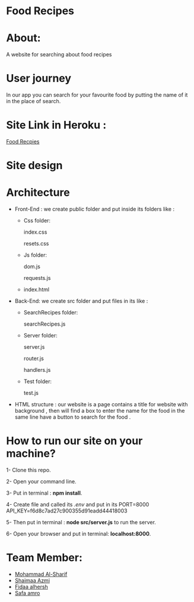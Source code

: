 # Food Recipes 

# About:
A website for searching about food recipes
# User journey 
In our app you can  search for your favourite food by putting the name of it in the place of search. 
# Site Link in Heroku :
[Food Recpies](https://foodrecipes-.herokuapp.com/) 
# Site design 

# Architecture 
- Front-End :
  we create  public folder and put inside its folders like :
   - Css folder:
   
       index.css

      resets.css
  - Js folder:
  
     dom.js

     requests.js
   
  - index.html 
  
- Back-End:
  we create src folder and put files in its like :
  - SearchRecipes folder:
  
    searchRecipes.js
  - Server folder:
  
    server.js

    router.js
   
    handlers.js
  - Test folder:
  
    test.js


- HTML structure :
our website is a  page contains a title for website with background , then will find a box to enter the name for the food  in the same line have a button to search for the food .

 # How to run our site on your machine?

1- Clone this repo.

2- Open your command line.

3- Put in terminal : **npm install**.

4- Create file and called its *.env* and put in its  PORT=8000
                                                   API_KEY=f6d8c7ad27c900355d91eadd44418003


5- Then put in terminal : **node src/server.js** to run the server. 

6- Open your browser and put in terminal: **localhost:8000**.


# Team Member:
- [Mohammad Al-Sharif](https://github.com/mhmdtshref)
- [Shaimaa Azmi](https://github.com/shaima96)
- [Fidaa alhersh](https://github.com/fdo2)
- [Safa amro](https://github.com/safaaamro)



